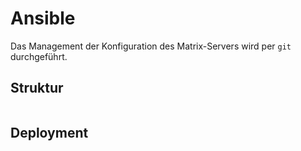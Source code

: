 # Ansible

Das Management der Konfiguration des Matrix-Servers wird per `git` durchgeführt.

## Struktur

```{include} struktur.md
```

## Deployment

```{include} deployment.md
```
